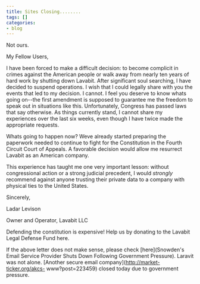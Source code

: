 ```yaml
---
title: Sites Closing........
tags: []
categories:
- blog
---
```

Not ours.
<!--more-->

>

My Fellow Users,

I have been forced to make a difficult decision: to become complicit in crimes
against the American people or walk away from nearly ten years of hard work by
shutting down Lavabit. After significant soul searching, I have decided to
suspend operations. I wish that I could legally share with you the events that
led to my decision. I cannot. I feel you deserve to know whats going on--the
first amendment is supposed to guarantee me the freedom to speak out in
situations like this. Unfortunately, Congress has passed laws that say
otherwise. As things currently stand, I cannot share my experiences over the
last six weeks, even though I have twice made the appropriate requests.

Whats going to happen now? Weve already started preparing the paperwork needed
to continue to fight for the Constitution in the Fourth Circuit Court of
Appeals. A favorable decision would allow me resurrect Lavabit as an American
company.

This experience has taught me one very important lesson: without congressional
action or a strong judicial precedent, I would _strongly_ recommend against
anyone trusting their private data to a company with physical ties to the
United States.

Sincerely,

Ladar Levison

Owner and Operator, Lavabit LLC

Defending the constitution is expensive! Help us by donating to the Lavabit
Legal Defense Fund here.

If the above letter does not make sense, please check [here](Snowden's Email
Service Provider Shuts Down Following Government Pressure). Laravit was not
alone. [Another secure email company](http://market-ticker.org/akcs-
www?post=223459) closed today due to government pressure.

